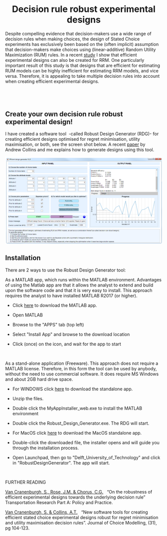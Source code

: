 <h1 class="font_2 wixui-rich-text__text" style="text-align: center;">Decision rule robust experimental designs</h1>
<p class="font_8 wixui-rich-text__text">Despite compelling evidence that decision-makers use a wide range of decision rules when making choices, the design of Stated Choice experiments&nbsp;has exclusively been based on the (often implicit) assumption that decision-makers make choices using (linear-additive) Random Utility Maximization (RUM) rules. In a recent&nbsp;<span class="wixui-rich-text__text"><a class="wixui-rich-text__text" href="https://github.com/sandervancranenburgh/advancedRRMmodels/blob/main/Source/RRM%20Methodology/Decision%20rule%20robust%20designs/Cranenburgh%20et%20al_TrA_2017.pdf" target="_blank" rel="noopener">study</a></span>&nbsp;I show that efficient experimental designs can also be created for RRM.&nbsp;One particularly important result of this study is that designs that are efficient for estimating RUM models can be highly inefficient for estimating RRM models, and vice versa. Therefore, it is appealing to&nbsp;take&nbsp;multiple decision rules into account when creating efficient experimental designs.</p>
<h2 class="font_5 wixui-rich-text__text">&nbsp;</h2>
<h2 class="font_5 wixui-rich-text__text"><span class="wixui-rich-text__text">Create your own decision rule robust experimental design!</span></h2>
<p class="font_8 wixui-rich-text__text">I&nbsp;have created a software tool&nbsp; -called Robust Design Generator (RDG)-&nbsp;for creating efficient designs optimised for regret minimisation, utility maximisation, or both, see the screen shot below.&nbsp;A&nbsp;recent&nbsp;<span class="wixui-rich-text__text"><a class="wixui-rich-text__text" href="https://www.sciencedirect.com/science/article/pii/S1755534518300940" target="_blank" rel="noopener">paper</a></span>&nbsp;by Andrew Collins and me explains&nbsp;how to generate designs using this tool.&nbsp;</p>
<p><img src="https://github.com/sandervancranenburgh/advancedRRMmodels/blob/main/Source/RRM%20Methodology/Decision%20rule%20robust%20designs/DecisionRule.png" alt="" /></p>
<h2 class="font_5 wixui-rich-text__text"><span class="wixui-rich-text__text">Installation</span></h2>
<p class="font_8 wixui-rich-text__text">There are 2 ways to use the Robust Design Generator tool:</p>
<p class="font_8 wixui-rich-text__text">As a MATLAB app, which runs within the MATLAB environment. Advantages of using the Matlab app are that it allows the analyst to extend and build upon the software code and that it is very easy to install. This approach requires the analyst to have installed MATLAB R2017 (or higher).&nbsp;</p>
<ul class="wixui-rich-text__text">
<li class="wixui-rich-text__text">
<p class="font_8 wixui-rich-text__text">Click&nbsp;<span class="wixui-rich-text__text"><a class="wixui-rich-text__text" href="https://github.com/sandervancranenburgh/advancedRRMmodels/blob/main/Source/RRM%20Methodology/Decision%20rule%20robust%20designs/Robust%20Design%20Generator_V1.mlappinstall" target="_blank" rel="noopener">here</a></span>&nbsp;to download the MATLAB app.&nbsp; ​</p>
</li>
<li class="wixui-rich-text__text">
<p class="font_8 wixui-rich-text__text">​Open MATLAB</p>
</li>
<li class="wixui-rich-text__text">
<p class="font_8 wixui-rich-text__text">Browse to the "APPS" tab (top left)</p>
</li>
<li class="wixui-rich-text__text">
<p class="font_8 wixui-rich-text__text">Select "Install App" and browse to the download location</p>
</li>
<li class="wixui-rich-text__text">
<p class="font_8 wixui-rich-text__text">Click (once) on the&nbsp;icon, and wait for the app to start​</p>
</li>
</ul>
<p class="font_8 wixui-rich-text__text"><span class="wixGuard wixui-rich-text__text">​</span></p>
<p class="font_8 wixui-rich-text__text">As a stand-alone application (Freeware). This approach does not require a MATLAB license. Therefore, in this form the tool can be used by anybody, without the need to use commercial software. It does require MS Windows and about 2GB hard drive space.</p>
<ul class="wixui-rich-text__text">
<li class="wixui-rich-text__text">
<p class="font_8 wixui-rich-text__text">For&nbsp;<span class="wixui-rich-text__text">WINDOWS</span>&nbsp;click&nbsp;<span class="wixui-rich-text__text"><a class="wixui-rich-text__text" href="https://github.com/sandervancranenburgh/advancedRRMmodels/tree/main/Source/RRM%20Methodology/Decision%20rule%20robust%20designs/Windows" target="_blank" rel="noopener">here</a></span>&nbsp;to download the standalone&nbsp;app.&nbsp;</p>
</li>
<li class="wixui-rich-text__text">
<p class="font_8 wixui-rich-text__text">Unzip the files.&nbsp;&nbsp;</p>
</li>
<li class="wixui-rich-text__text">
<p class="font_8 wixui-rich-text__text">Double click the MyAppInstaller_web.exe&nbsp;to install the MATLAB environment</p>
</li>
<li class="wixui-rich-text__text">
<p class="font_8 wixui-rich-text__text">Double click the Robust_Design_Generator.exe. The RDG will start.</p>
</li>
<li class="wixui-rich-text__text">
<p class="font_8 wixui-rich-text__text">For&nbsp;<span class="wixui-rich-text__text">MacOS</span>&nbsp;click&nbsp;<span class="wixui-rich-text__text"><a class="wixui-rich-text__text" href="https://github.com/sandervancranenburgh/advancedRRMmodels/tree/main/Source/RRM%20Methodology/Decision%20rule%20robust%20designs/MacOS" target="_blank" rel="noopener">here</a></span>&nbsp;to download the MacOS standalone&nbsp;app.&nbsp;</p>
</li>
<li class="wixui-rich-text__text">
<p class="font_8 wixui-rich-text__text">Double-click the downloaded file, the installer opens and will guide you through the installation process.</p>
</li>
<li class="wixui-rich-text__text">
<p class="font_8 wixui-rich-text__text">Open Launchpad, then go to "Delft_University_of_Technology" and click in "RobustDesignGenerator". The app will start.</p>
</li>
</ul>
<p class="font_8 wixui-rich-text__text"><span class="wixGuard wixui-rich-text__text">​</span></p>
<p class="font_8 wixui-rich-text__text">FURTHER READING</p>
<p class="font_8 wixui-rich-text__text"><span class="wixui-rich-text__text"><a class="wixui-rich-text__text" href="https://github.com/sandervancranenburgh/advancedRRMmodels/blob/main/Source/RRM%20Methodology/Decision%20rule%20robust%20designs/Cranenburgh%20et%20al_TrA_2017.pdf" target="_blank" rel="noopener">Van Cranenburgh, S., Rose, J.M. &amp; Chorus, C.G.</a></span>&nbsp;&nbsp; &ldquo;On the robustness of efficient experimental designs towards the underlying decision rule&rdquo; Transportation Research Part A: Policy and Practice.&nbsp;</p>
<p class="font_8 wixui-rich-text__text"><span class="wixui-rich-text__text"><a class="wixui-rich-text__text" href="https://www.sciencedirect.com/science/article/pii/S1755534518300940" target="_blank" rel="noopener">Van Cranenburgh, S. &amp; Collins, A.T.</a></span>&nbsp; &nbsp;&ldquo;New software tools for creating efficient stated choice experimental designs robust for regret minimisation and utility maximisation decision rules&rdquo;. Journal of Choice Modelling,&nbsp;(31), pg 104-123.</p>
